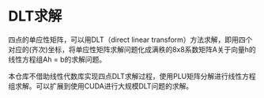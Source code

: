 # DLT求解

四点的单应性矩阵，可以用DLT（direct linear transform）方法求解，即用四个对应的(齐次)坐标，将单应性矩阵求解问题化成满秩的8x8系数矩阵A关于向量h的线性方程组Ah = b的求解问题。

本仓库不借助线性代数库实现四点DLT求解过程，使用PLU矩阵分解进行线性方程组求解。可以扩展到使用CUDA进行大规模DLT问题的求解。



